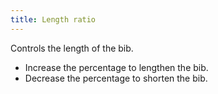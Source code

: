 ```yaml
---
title: Length ratio
---
```


Controls the length of the bib.

- Increase the percentage to lengthen the bib.
- Decrease the percentage to shorten the bib. 




